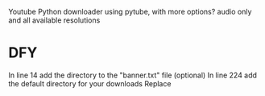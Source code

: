 Youtube Python downloader using pytube, with more options? audio only and all available resolutions
<h1 align="Before use">DFY</h1>
In line 14 add the directory to the "banner.txt" file (optional)
In line 224 add the default directory for your downloads 
Replace

